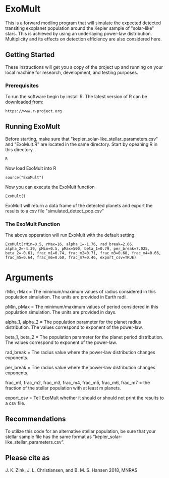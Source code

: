 # ExoMult

This is a forward modling program that will simulate the expected detected transiting exoplanet population around the Kepler sample of "solar-like" stars. This is achieved by using an underlaying power-law distribution. Multiplicity and its effects on detection efficiency are also considered here.

## Getting Started

These instructions will get you a copy of the project up and running on your local machine for research, development, and testing purposes. 

### Prerequisites

To run the software begin by install R. The latest version of R can be downloaded from:
```
https://www.r-project.org
```

## Running ExoMult

Before starting, make sure that "kepler_solar-like_stellar_parameters.csv" and "ExoMult.R" are located in the same directory. Start by opeaning R in this directory.

```
R
```
Now load ExoMult into R
```
source("ExoMult")
```
Now you can execute the ExoMult function
```
ExoMult()
```

ExoMult will return a data frame of the detected planets and export the results to a csv file "simulated_detect_pop.csv"

### The ExoMult Function

The above opperation will run ExoMult with the default setting.
```
ExoMult(rMin=0.5, rMax=16, alpha_1=-1.76, rad_break=2.66, alpha_2=-4.39, pMin=0.5, pMax=500, beta_1=0.79, per_break=7.025, beta_2=-0.61, frac_m1=0.74, frac_m2=0.71, frac_m3=0.68, frac_m4=0.66, frac_m5=0.64, frac_m6=0.60, frac_m7=0.46, export_csv=TRUE)
```
  # Arguments


rMin, rMax   =   The minimum/maximum values of radius considered in this population simulation. The units are provided in Earth radii.


pMin, pMax = The minimum/maximum values of period considered in this population simulation. The units are provided in days.


alpha_1, alpha_2 = The population parameter for the planet radius distribution. The values correspond to exponent of the power-law.


beta_1, beta_2 = The population parameter for the planet period distribution. The values correspond to exponent of the power-law.


rad_break = The radius value where the power-law distribution changes exponents.  


per_break = The radius value where the power-law distribution changes exponents.  


frac_m1, frac_m2, frac_m3, frac_m4, frac_m5, frac_m6, frac_m7 = the fraction of the stellar population with at least m planets.


export_csv = Tell ExoMult whether it should or should not print the results to a csv file.

## Recommendations

To utilize this code for an alternative stellar population, be sure that your stellar sample file has the same format as "kepler_solar-like_stellar_parameters.csv". 

## Please cite as
J. K. Zink, J. L. Christiansen, and  B. M. S. Hansen 2018, MNRAS 



